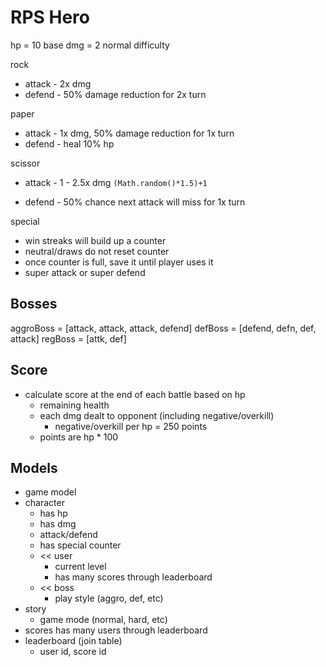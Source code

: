 # RPS Hero

hp = 10
base dmg = 2 normal difficulty

rock
- attack - 2x dmg
- defend - 50% damage reduction for 2x turn

paper
- attack - 1x dmg, 50% damage reduction for 1x turn
- defend - heal 10% hp

scissor
- attack - 1 - 2.5x dmg `(Math.random()*1.5)+1`

- defend - 50% chance next attack will miss for 1x turn

special
- win streaks will build up a counter
- neutral/draws do not reset counter
- once counter is full, save it until player uses it
 - super attack or super defend

## Bosses
aggroBoss = [attack, attack, attack, defend]
defBoss = [defend, defn, def, attack]
regBoss = [attk, def]

## Score
- calculate score at the end of each battle based on hp
  - remaining health
  - each dmg dealt to opponent (including negative/overkill)
    - negative/overkill per hp = 250 points
  - points are hp * 100

## Models
- game model
- character
  - has hp
  - has dmg
  - attack/defend
  - has special counter
  - << user
    - current level
    - has many scores through leaderboard
  - << boss
    - play style (aggro, def, etc)
- story
  - game mode (normal, hard, etc)
- scores has many users through leaderboard
- leaderboard (join table)
  - user id, score id
